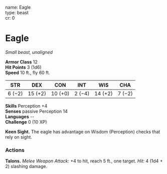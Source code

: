 name: Eagle    
type: beast    
cr: 0

# Eagle 
_Small beast, unaligned_

**Armor Class** 12    
**Hit Points** 3 (1d6)    
**Speed** 10 ft., fly 60 ft.

| STR     | DEX     | CON     | INT     | WIS     | CHA     |
|---------|---------|---------|---------|---------|---------|
| 6 (−2)  | 15 (+2) | 10 (+0) | 2 (−4)  | 14 (+2) | 7 (−2)  | 

**Skills** Perception +4    
**Senses** passive Perception 14    
**Languages** --    
**Challenge** 0 (10 XP)

**Keen Sight.** The eagle has advantage on Wisdom (Perception) checks that rely on sight.

### Actions 
**Talons.** _Melee Weapon Attack:_ +4 to hit, reach 5 ft., one target. _Hit:_ 4 (1d4 + 2) slashing damage. 